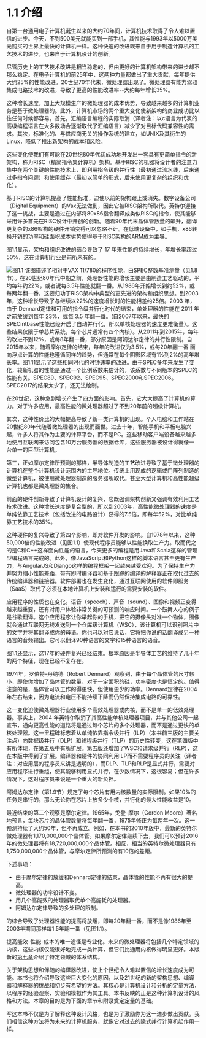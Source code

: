 # 1.1 介绍

自第一台通用电子计算机诞生以来的大约70年间，计算机技术取得了令人难以置信的进步。今天，不到500美元就能买到一部手机，其性能与1993年以5000万美元购买的世界上最快的计算机一样。这种快速的改进既来自于用于制造计算机的工艺技术的进步，也来自于计算机设计的创新。

尽管历史上的工艺技术改进是相当稳定的，但由更好的计算机架构带来的进步却不那么稳定。在电子计算机的前25年中，这两种力量都做出了重大贡献，每年提供大约25%的性能改进。20世纪70年代末，微处理器出现了。微处理器有能力驾驭集成电路技术的改进，导致了更高的性能改进率--大约每年增长35%。

这种增长速度，加上大规模生产的微处理器的成本优势，导致越来越多的计算机业务是基于微处理器的。此外，计算机市场的两个重大变化使新架构的商业成功比以往任何时候都容易。首先，汇编语言编程的实际取消（译者注：以c语言为代表的高级编程语言在大多数场合逐渐取代了汇编语言）减少了对目标代码兼容性的需求。其次，标准化的、与供应商无关的操作系统的建立，如UNIX及其衍生的Linux，降低了推出新架构的成本和风险。

这些变化使我们有可能在20世纪80年代初成功地开发出一套具有更简单指令的新架构，称为RISC（精简指令集计算机）架构。基于RISC的机器将设计者的注意力集中在两个关键的性能技术上，即利用指令级的并行性（最初通过流水线，后来通过多指令问题）和使用缓存（最初以简单的形式，后来使用更复杂的组织和优化）。

基于RISC的计算机提高了性能标准，迫使以前的架构跟上或消失。数字设备公司（Digital Equipment）的Vax无法做到，因此它被RISC架构所取代。英特尔迎接了这一挑战，主要是通过在内部将80x86指令翻译成类似RISC的指令，使其能够采用许多首先在RISC设计中开创的创新。随着90年代末晶体管数量的飙升，翻译更复杂的x86架构的硬件开销变得可以忽略不计。在低端设备中，如手机，x86转换开销的功率和硅面积成本劣势使得基于RISC架构的ARM成为主导。

图1.1显示，架构和组织改进的结合导致了 17 年来性能的持续增长，年增长率超过 50%，这在计算机行业是前所未有的。

![图1.1 该图描述了相对于VAX 11/780的程序性能，由SPEC整数基准测量（见1.8节）。在20世纪80年代中期之前，处理器性能的增长主要是由制造工艺驱动的，平均每年约22%，或者说每3.5年性能就翻一番。从1986年开始增长到约52%，或每两年翻一番，这要归功于RISC架构中典型的更先进的架构和组织思想。到2003年，这种增长导致了与继续以22%的速度增长时的性能相差约25倍。2003 年，由于 Dennard定律和可用的指令级并行化时代的结束，单处理器的性能在 2011 年之前放缓到每年 23%，或每 3.5 年翻一番。(自2007年以来，最快的SPECintbase性能已经开启了自动并行化，所以单核处理器的速度更难衡量）。这些结果仅限于单芯片系统，每个芯片通常有四个内核）。从2011年到2015年，每年的改进不到12%，或每8年翻一番，部分原因是阿姆达尔定律的并行性限制。自2015年以来，随着摩尔定律的结束，每年的改进仅为3.5%，或每20年翻一番 面向浮点计算的性能也遵循同样的趋势，但通常在每个阴影区域有1%到2%的高年增长率。图1.11显示了这些相同时代的时钟速率的改进。由于SPEC多年来发生了变化，较新机器的性能是通过一个比例系数来估计的，该系数与不同版本的SPEC的性能有关。SPEC89、SPEC92、SPEC95、SPEC2000和SPEC2006。SPEC2017的结果太少了，还无法绘制。](../.gitbook/assets/NeatReader-1655966534161.png)

在20世纪，这种急剧增长产生了四方面的影响。首先，它大大提高了计算机的算力。对于许多应用，最高性能的微处理器超过了不到20年前的超级计算机。

其次，这种性价比的大幅提高导致了新一类计算机的出现。个人电脑和工作站在20世纪80年代随着微处理器的出现而面世。过去十年，智能手机和平板电脑兴起，许多人将其作为主要的计算平台，而不是PC。这些移动客户端设备越来越多地使用互联网来访问包含10万台服务器的数据仓库，这些服务器被设计得就像一台单一的巨型计算机。

第三，正如摩尔定律所预测的那样，半导体制造的工艺改进导致了基于微处理器的计算机在整个计算机设计范围内的主导地位。传统上用现成的逻辑或门阵列制造的微型计算机，被使用微处理器制造的服务器所取代。甚至大型计算机和高性能超级计算机也都是微处理器的集合。

前面的硬件创新导致了计算机设计的复兴，它既强调架构创新又强调有效利用工艺技术改进。这种增长速度是复合型的，所以到2003年，高性能微处理器的速度是单纯依靠工艺技术（包括改进的电路设计）获得的7.5倍，即每年52%，对比单纯靠工艺技术的35%。

这种硬件的复兴导致了第四个影响，即对软件开发的影响。自1978年以来，这种50,000倍的性能改进（见图1.1）使现代程序员能够以性能换取生产力。取而代之的是C和C++这样面向性能的语言，今天更多的编程是用Java和Scala这样的管理型编程语言完成的。此外，像JavaScript和Python这样的脚本语言甚至更有生产力，与AngularJS和Django这样的编程框架一起越来越受欢迎。为了保持生产力并努力缩小性能差距，带有即时编译器和基于跟踪的编译的解释器正在取代过去的传统编译器和链接器。软件部署也在发生变化，通过互联网使用的软件即服务（SaaS）取代了必须在本地计算机上安装和运行的需要安装的软件。

应用程序的性质也在变化。语音（speech）、声音（sound）、图像和视频正变得越来越重要，还有对用户体验非常关键的可预测的响应时间。一个鼓舞人心的例子是谷歌翻译。这个应用程序让你举起你的手机，把它的摄像头对准一个物体，图像就会通过互联网无线发送到一个仓库级计算机（WSC），该计算机可以识别照片中的文字并将其翻译成你的母语。你也可以对它说话，它将把你说的话翻译成另一种语言的音频输出。它可以翻译90种语言的文字和15种语言的语音。

图1.1还显示，这17年的硬件复兴已经结束。根本原因是半导体工艺的维持了几十年的两个特征，现在已经不复存在。

1974年，罗伯特-丹纳德（Robert Dennard）观察到，由于每个晶体管的尺寸较小，即使你增加了晶体管的数量，对于一定面积的硅，功率密度也是恒定的。值得注意的是，晶体管可以工作的得更快，但使用更少的功率。Dennard定律在2004年左右结束，因为电流和电压不能持续下降而仍然保持集成电路的可靠性。

这一变化迫使微处理器行业使用多个高效处理器或内核，而不是单一的低效处理器。事实上，2004 年英特尔取消了其高性能单核处理器项目，并与其他公司一起宣布，通向更高性能的道路将是通过每个芯片的多个处理器，而不是通过更快的单核处理器。这一里程碑标志着从单纯依靠指令级并行（ILP）（本书前三版的主要关注点）向数据级并行（DLP）和线程级并行（TLP）的历史性转变，这在第四版中有所体现，在第五版中有所扩展。第五版还增加了WSC和请求级并行（RLP），这在本版中得到了扩展。编译器和硬件的协同利用ILP而不需要程序员的关注（译者注：对应用层的程序员来讲是透明的），而DLP、TLP和RLP是显式并行，需要对应用程序进行重组，使其能够利用显式并行。在少数情况下，这很容易；但在许多情况下，这对程序员来说是一个重大的新负担。

阿姆达尔定律（第1.9节）规定了每个芯片有用内核数量的实际限制。如果10%的任务是串行的，那么无论你在芯片上放多少个核，并行化的最大性能收益是10。

最近结束的第二个观察是摩尔定律。1965年，戈登-摩尔（Gordon Moore）著名地预言，每块芯片的晶体管数量将每年翻一番，1975年修正为每两年一次。这一预测持续了大约50年，但不再成立。例如，在本书的2010年版中，最新的英特尔微处理器有1,170,000,000个晶体管。如果摩尔定律继续下去，我们可以预计2016年的微处理器将有18,720,000,000个晶体管。相反，相当的英特尔微处理器只有1,750,000,000个晶体管，与摩尔定律所预测的有10倍的差距。

下述事项：

* 由于摩尔定律的放缓和Dennard定律的结束，晶体管的性能不再有很大的提高。
* 微处理器的功率设计不变。
* 用几个高能效的处理器取代单个高能耗的处理器。
* 阿姆达尔定律导致的多处理的限制。

的综合导致了处理器性能的提高将放缓，即每20年翻一番，而不是像1986年至2003年期间那样每1.5年翻一番（见图1.1）。

提高能效-性能-成本的唯一途径是专业化。未来的微处理器将包括几个特定领域的内核，这些内核仅能很好地完成一类计算，但它们比通用内核做得明显更好。本版新的[第七章](../di-qi-zhang-ling-yu-te-ding-jia-gou-dsa.md)介绍了特定领域的体系结构。

关于架构思想和伴随的编译器改进，使上个世纪令人难以置信的增长速度成为可能。本书也将介绍导致这些巨大变化的原因，以及21世纪的新的架构思想、编译器和解释器的挑战和初步有希望的方法。其核心是计算机设计和分析的定量方法，以程序的经验观察、实验和模拟作为其工具。本书反映的正是这种计算机设计的风格和方法。本章的目的是为下面的章节和附录奠定定量的基础。

写这本书不仅是为了解释这种设计风格，也是为了激励你为这一进步做出贡献。我们相信这种方法将为未来的计算机服务，就像它对过去的隐式并行计算机起作用一样。

